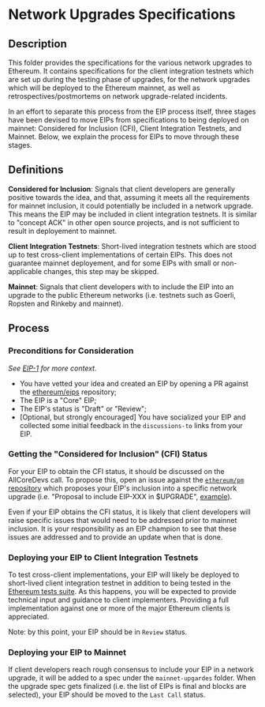 # Network Upgrades Specifications

## Description

This folder provides the specifications for the various network upgrades to Ethereum. It contains specifications for the client integration testnets which are set up during the testing phase of upgrades, for the network upgrades which will be deployed to the Ethereum mainnet, as well as retrospectives/postmortems on network upgrade-related incidents.

In an effort to separate this process from the EIP process itself, three stages have been devised to move EIPs from specifications to being deployed on mainnet: Considered for Inclusion (CFI), Client Integration Testnets, and Mainnet. Below, we explain the process for EIPs to move through these stages.

## Definitions

**Considered for Inclusion**: Signals that client developers are generally positive towards the idea, and that, assuming it meets all the requirements for mainnet inclusion, it could potentially be included in a network upgrade. This means the EIP may be included in client integration testnets. It is similar to "concept ACK" in other open source projects, and is not sufficient to result in deployement to mainnet.

**Client Integration Testnets**: Short-lived integration testnets which are stood up to test cross-client implementations of certain EIPs. This does not guarantee mainnet deployement, and for some EIPs with small or non-applicable changes, this step may be skipped.

**Mainnet**: Signals that client developers with to include the EIP into an upgrade to the public Ethereum networks (i.e. testnets such as Goerli, Ropsten and Rinkeby and mainnet).

## Process

### Preconditions for Consideration

_See [EIP-1](https://eips.ethereum.org/EIPS/eip-1#core-eips) for more context._

* You have vetted your idea and created an EIP by opening a PR against the [ethereum/eips](https://github.com/ethereum/EIPs/pulls) repository;
* The EIP is a "Core" EIP;
* The EIP's status is "Draft" or "Review";
* [Optional, but strongly encouraged] You have socialized your EIP and collected some initial feedback in the `discussions-to` links from your EIP.

### Getting the "Considered for Inclusion" (CFI) Status

For your EIP to obtain the CFI status, it should be discussed on the AllCoreDevs call. To propose this, open an issue against the [`ethereum/pm` repository](https://github.com/ethereum/pm/issues/new) which proposes your EIP's inclusion into a specific network upgrade (i.e. "Proposal to include EIP-XXX in $UPGRADE", [example](https://github.com/ethereum/pm/issues/260)).

Even if your EIP obtains the CFI status, it is likely that client developers will raise specific issues that would need to be addressed prior to mainnet inclusion. It is your responsibility as an EIP champion to see that these issues are addressed and to provide an update when that is done.

### Deploying your EIP to Client Integration Testnets

To test cross-client implementations, your EIP will likely be deployed to short-lived client integration testnet in addition to being tested in the [Ethereum tests suite](https://github.com/ethereum/tests/). As this happens, you will be expected to provide technical input and guidance to client implementers. Providing a full implementation against one or more of the major Ethereum clients is appreciated.

Note: by this point, your EIP should be in `Review` status.

### Deploying your EIP to Mainnet

If client developers reach rough consensus to include your EIP in a network upgrade, it will be added to a spec under the `mainnet-upgardes` folder. When the upgrade spec gets finalized (i.e. the list of EIPs is final and blocks are selected), your EIP should be moved to the `Last Call` status. 

